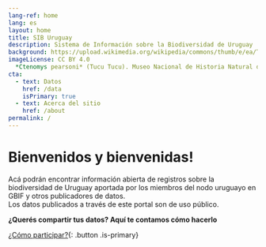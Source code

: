 ```yaml
---
lang-ref: home
lang: es
layout: home
title: SIB Uruguay
description: Sistema de Información sobre la Biodiversidad de Uruguay
background: https://upload.wikimedia.org/wikipedia/commons/thumb/e/ea/Tucu_tucu_%28Ctenomys_pearsoni%29%2C_Uruguay%2C_2022.jpg/1280px-Tucu_tucu_%28Ctenomys_pearsoni%29%2C_Uruguay%2C_2022.jpg
imageLicense: CC BY 4.0
  *Ctenomys pearsoni* (Tucu Tucu). Museo Nacional de Historia Natural de Uruguay via Wikimedia Commons
cta:
  - text: Datos
    href: /data
    isPrimary: true
  - text: Acerca del sitio
    href: /about
permalink: /
---
```


# Bienvenidos y bienvenidas!

Acá podrán encontrar información abierta de registros sobre la biodiversidad de Uruguay aportada por los miembros del nodo uruguayo en GBIF y otros publicadores de datos.  
Los datos publicados a través de este portal son de uso público.

**¿Querés compartir tus datos? Aquí te contamos cómo hacerlo**

[¿Cómo participar?](faq/#cómo-puedo-convertirme-en-una-organización-publicador-de-datos){: .button .is-primary}
